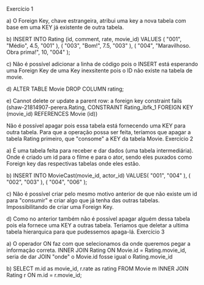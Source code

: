 Exercício 1

a) O Foreign Key, chave estrangeira, atribui uma key a nova tabela com base em uma KEY já existente de outra tabela.

b) INSERT INTO Rating (id, comment, rate, movie_id) 
VALUES (
    "001",
    "Médio",
    4.5,
    "001"
),
(
    "003",
    "Bom!",
    7.5,
    "003"
),
(
    "004",
    "Maravilhoso. Obra prima!",
    10,
    "004"
);

c) Não é possível adicionar a linha de código pois o INSERT está esperando uma Foreign Key de uma Key inexsitente pois o ID não existe na tabela de movie.

d) ALTER TABLE Movie DROP COLUMN rating;

e) Cannot delete or update a parent row: a foreign key constraint fails (shaw-21814907-perera.Rating, CONSTRAINT Rating_ibfk_1 FOREIGN KEY (movie_id) REFERENCES Movie (id))

Não é possível apagar pois essa tabela está fornecendo uma KEY para outra tabela. Para que a operação possa ser feita, teríamos que apagar a tabela Rating primeiro, que "consome" a KEY da tabela Movie.
Exercício 2

a) É uma tabela feita para receber e dar dados (uma tabela intermediária). Onde é criado um id para o filme e para o ator, sendo eles puxados como Foreign key das respectivas tabelas onde eles estão.

b) INSERT INTO MovieCast(movie_id, actor_id)
VALUES(
    "001",
    "004"
),
(
    "002",
    "003"
),
(
    "004",
    "006"
);

c) Não é possível criar pelo mesmo motivo anterior de que não existe um id para "consumir" e criar algo que já tenha das outras tabelas. Impossibilitando de criar uma Foreign Key.

d) Como no anterior também não é possível apagar alguém dessa tabela pois ela fornece uma KEY a outras tabela. Teriamos que deletar a ultima tabela hierarquica para que pudessemos apaga-lá.
Exercício 3

a) O operador ON faz com que selecionamos da onde queremos pegar a informação correta. INNER JOIN Rating ON Movie.id = Rating.movie_id, seria de dar JOIN "onde" o Movie.id fosse igual o Rating.movie_id

b) SELECT m.id as movie_id, r.rate as rating FROM Movie m
INNER JOIN Rating r ON m.id = r.movie_id;
